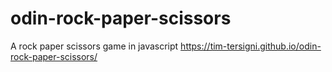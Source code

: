 # odin-rock-paper-scissors
A rock paper scissors game in javascript
https://tim-tersigni.github.io/odin-rock-paper-scissors/
